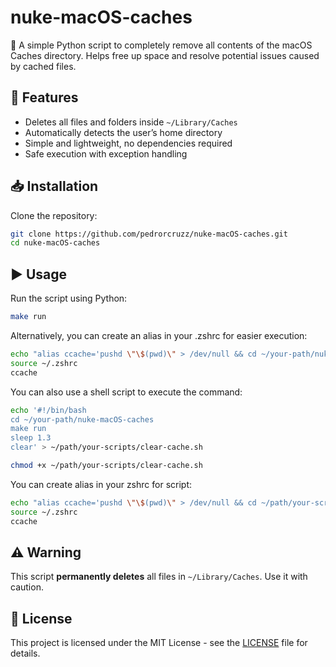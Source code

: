 # nuke-macOS-caches

🧹 A simple Python script to completely remove all contents of the macOS Caches directory. Helps free up space and resolve potential issues caused by cached files.

## 🚀 Features
- Deletes all files and folders inside `~/Library/Caches`
- Automatically detects the user’s home directory
- Simple and lightweight, no dependencies required
- Safe execution with exception handling

## 📥 Installation
Clone the repository:  
```sh
git clone https://github.com/pedrorcruzz/nuke-macOS-caches.git
cd nuke-macOS-caches
```

## ▶️ Usage
Run the script using Python:  
```sh
make run
```

Alternatively, you can create an alias in your .zshrc for easier execution:

```sh
echo "alias ccache='pushd \"\$(pwd)\" > /dev/null && cd ~/your-path/nuke-macOS-caches && make run && clear && popd > /dev/null'" >> ~/.zshrc
source ~/.zshrc
ccache
```
You can also use a shell script to execute the command:

```sh
echo '#!/bin/bash
cd ~/your-path/nuke-macOS-caches
make run
sleep 1.3
clear' > ~/path/your-scripts/clear-cache.sh
```
```sh
chmod +x ~/path/your-scripts/clear-cache.sh
```

You can create alias in your zshrc for script:
```sh
echo "alias ccache='pushd \"\$(pwd)\" > /dev/null && cd ~/path/your-scripts && ./clear-cache.sh && popd > /dev/null'" >> ~/.zshrc
source ~/.zshrc
ccache
```


## ⚠️ Warning
This script **permanently deletes** all files in `~/Library/Caches`. Use it with caution.

## 📄 License
This project is licensed under the MIT License - see the [LICENSE](LICENSE) file for details.
